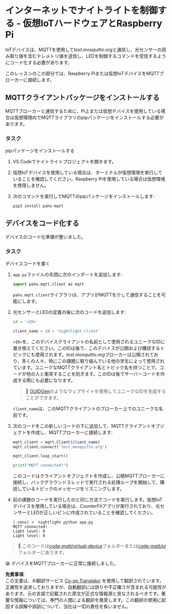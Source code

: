 <!--
CO_OP_TRANSLATOR_METADATA:
{
  "original_hash": "90fb93446e03c38f3c0e4009c2471906",
  "translation_date": "2025-08-24T23:10:14+00:00",
  "source_file": "1-getting-started/lessons/4-connect-internet/single-board-computer-mqtt.md",
  "language_code": "ja"
}
-->
# インターネットでナイトライトを制御する - 仮想IoTハードウェアとRaspberry Pi

IoTデバイスは、MQTTを使用して*test.mosquitto.org*と通信し、光センサーの読み取り値を含むテレメトリ値を送信し、LEDを制御するコマンドを受信するようにコード化する必要があります。

このレッスンのこの部分では、Raspberry Piまたは仮想IoTデバイスをMQTTブローカーに接続します。

## MQTTクライアントパッケージをインストールする

MQTTブローカーと通信するために、Pi上または仮想デバイスを使用している場合は仮想環境内でMQTTライブラリのpipパッケージをインストールする必要があります。

### タスク

pipパッケージをインストールする

1. VS Codeでナイトライトプロジェクトを開きます。

1. 仮想IoTデバイスを使用している場合は、ターミナルが仮想環境を実行していることを確認してください。Raspberry Piを使用している場合は仮想環境を使用しません。

1. 次のコマンドを実行してMQTTのpipパッケージをインストールします:

    ```sh
    pip3 install paho-mqtt
    ```

## デバイスをコード化する

デバイスのコード化準備が整いました。

### タスク

デバイスコードを書く

1. `app.py`ファイルの先頭に次のインポートを追加します:

    ```python
    import paho.mqtt.client as mqtt
    ```

    `paho.mqtt.client`ライブラリは、アプリがMQTTを介して通信することを可能にします。

1. 光センサーとLEDの定義の後に次のコードを追加します:

    ```python
    id = '<ID>'

    client_name = id + 'nightlight_client'
    ```

    `<ID>`を、このデバイスクライアントの名前として使用されるユニークなIDに置き換えてください。このIDは後で、このデバイスが公開および購読するトピックにも使用されます。*test.mosquitto.org*ブローカーは公開されており、多くの人々、特にこの課題に取り組んでいる他の学生によって使用されています。ユニークなMQTTクライアント名とトピック名を持つことで、コードが他の人と衝突することを防ぎます。このIDは後でサーバーコードを作成する際にも必要になります。

    > 💁 [GUIDGen](https://www.guidgen.com)のようなウェブサイトを使用してユニークなIDを生成することができます。

    `client_name`は、このMQTTクライアントのブローカー上でのユニークな名前です。

1. 次のコードをこの新しいコードの下に追加して、MQTTクライアントオブジェクトを作成し、MQTTブローカーに接続します:

    ```python
    mqtt_client = mqtt.Client(client_name)
    mqtt_client.connect('test.mosquitto.org')
    
    mqtt_client.loop_start()

    print("MQTT connected!")
    ```

    このコードはクライアントオブジェクトを作成し、公開MQTTブローカーに接続し、バックグラウンドスレッドで実行される処理ループを開始して、購読しているトピックのメッセージをリスニングします。

1. 前の課題のコードを実行したのと同じ方法でコードを実行します。仮想IoTデバイスを使用している場合は、CounterFitアプリが実行されており、光センサーとLEDが正しいピンに作成されていることを確認してください。

    ```output
    (.venv) ➜  nightlight python app.py 
    MQTT connected!
    Light level: 0
    Light level: 0
    ```

> 💁 このコードは[code-mqtt/virtual-device](../../../../../1-getting-started/lessons/4-connect-internet/code-mqtt/virtual-device)フォルダーまたは[code-mqtt/pi](../../../../../1-getting-started/lessons/4-connect-internet/code-mqtt/pi)フォルダーにあります。

😀 デバイスをMQTTブローカーに正常に接続しました。

**免責事項**:  
この文書は、AI翻訳サービス [Co-op Translator](https://github.com/Azure/co-op-translator) を使用して翻訳されています。正確性を追求しておりますが、自動翻訳には誤りや不正確さが含まれる可能性があります。元の言語で記載された原文が正式な情報源と見なされるべきです。重要な情報については、専門の人間による翻訳を推奨します。この翻訳の使用に起因する誤解や誤訳について、当社は一切の責任を負いません。